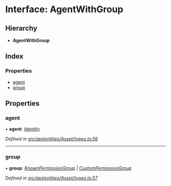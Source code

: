 # Interface: AgentWithGroup

## Hierarchy

* **AgentWithGroup**

## Index

### Properties

* [agent](agentwithgroup.md#agent)
* [group](agentwithgroup.md#group)

## Properties

###  agent

• **agent**: *[Identity](../classes/identity.md)*

*Defined in [src/api/entities/Asset/types.ts:56](https://github.com/PolymathNetwork/polymesh-sdk/blob/4f2fd432/src/api/entities/Asset/types.ts#L56)*

___

###  group

• **group**: *[KnownPermissionGroup](../classes/knownpermissiongroup.md) | [CustomPermissionGroup](../classes/custompermissiongroup.md)*

*Defined in [src/api/entities/Asset/types.ts:57](https://github.com/PolymathNetwork/polymesh-sdk/blob/4f2fd432/src/api/entities/Asset/types.ts#L57)*
